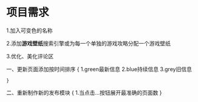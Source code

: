 # **项目需求**

1.加入可变色的名称

2.添加**游戏壁纸**搜索引擎或为每一个单独的游戏攻略分配一个游戏壁纸

3.优化、美化评论区

一、更新页面添加按时间排序
    {
        1.green最新信息 2.blue持续信息 3.grey旧信息

    }
二、重新制作新的发布模块
    {
        1.当点击...按钮展开最准确的页面数
    }